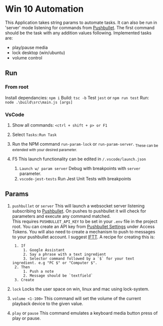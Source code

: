 # Win 10 Automation 

This Application takes string params to automate tasks. It can also be run in 'server' mode listening for commands from [Pushbullet](https://www.pushbullet.com/). The first command should be the task with any addition values following. Implemented tasks are: 
- play/pause media
- lock desktop (win/ubuntu)
- volume control 


## Run

### From root
Install dependancies: `npm i` 
Build: `tsc -b`
Test `jest` or `npm run test`
Run: `node .\build\src\main.js [args]`

### VsCode

1. Show all commands: `<ctrl + shift + p> or F1`

1. Select `Tasks:Run Task`

1. Run the NPM command `run-param-lock` or `run-param-server`. 
<sub> These can be extended with your desired parameter. </sub>

1. F5
    This launch functionality can be edited in `/.vscode/launch.json`
    1. `Launch w/ param server` 
        Debug with breakpoints with `server` parameter. 
    1. `vscode-jest-tests`
        Run Jest Unit Tests with breakpoints

## Params

1. `pushbullet` or `server`
    This will launch a websocket server listening subscribing to [Pushbullet](https://www.pushbullet.com/). On pushes to pushbullet it will check for parameters and execute any command matched.  
    This requires `PUSHBULLET_API_KEY` to be set in your `.env` file in the project root. You can create an API key from [Pushbullet Settings](https://www.pushbullet.com/#settings) under Access Tokens.
    You will also need to create a mechanism to push to messages to your pushbullet account. I suggest [IFTT](https://ifttt.com/). A recipe for creating this is:

        1. If
            1. Google Assistant
            2. Say a phrase with a text ingredient  
            3. Selector command followed by a `$` for your text ingredient. e.g "PC $" or "Computer $".
        2. Then
            1. Push a note
            2. Message should be `textfield`
        3. Create

1. `lock` 
    Locks the user space on win, linux and mac using lock-system.

1. `volume <1-100>`
    This command will set the volume of the current playback device to the given value.

1. `play` or `pause`
    This command emulates a keyboard media button press of play or pause.
